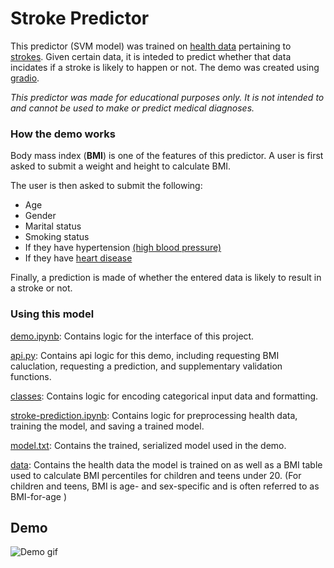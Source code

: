 # Stroke Predictor

This predictor (SVM model) was trained on [health data](https://www.kaggle.com/fedesoriano/stroke-prediction-dataset) pertaining to [strokes](https://www.cdc.gov/stroke/about.htm#:~:text=A%20stroke%2C%20sometimes%20called%20a,brain%20become%20damaged%20or%20die.). Given certain data, it is inteded to predict whether that data incidates if a stroke is likely to happen or not. The demo was created using [gradio](https://www.gradio.app).

*This predictor was made for educational purposes only. It is not intended to and cannot be used to make or predict medical diagnoses.*

### How the demo works
Body mass index (**BMI**) is one of the features of this predictor. A user is first asked to submit a weight and height to calculate BMI.

The user is then asked to submit the following:
- Age
- Gender
- Marital status
- Smoking status
- If they have hypertension [(high blood pressure)](https://www.who.int/news-room/fact-sheets/detail/hypertension#:~:text=Hypertension%20(high%20blood%20pressure)%20is,get%20your%20blood%20pressure%20checked.) 
- If they have [heart disease](https://www.cdc.gov/heartdisease/about.htm#:~:text=The%20term%20“heart%20disease”%20refers,can%20cause%20a%20heart%20attack.)

Finally, a prediction is made of whether the entered data is likely to result in a stroke or not.

### Using this model

[demo.ipynb](demo.ipynb): Contains logic for the interface of this project.

[api.py](api.py): Contains api logic for this demo, including requesting BMI caluclation, requesting a prediction, and supplementary validation functions.

[classes](classes): Contains logic for encoding categorical input data and formatting.

[stroke-prediction.ipynb](stroke-prediction.ipynb): Contains logic for preprocessing health data, training the model, and saving a trained model.

[model.txt](model.txt): Contains the trained, serialized model used in the demo.

[data](data): Contains the health data the model is trained on as well as a BMI table used to calculate BMI percentiles for children and teens under 20. (For children and teens, BMI is age- and sex-specific and is often referred to as BMI-for-age )


## Demo

![Demo gif](https://media.giphy.com/media/v1.Y2lkPTc5MGI3NjExY3RzZ3pvN3JueHoyMHNwcHkydnRhb2g4Mzdhamk0cXpuZ2JvaG1jdyZlcD12MV9pbnRlcm5hbF9naWZfYnlfaWQmY3Q9Zw/ryhMXlHfl2GTOjhrgV/giphy.gif)
